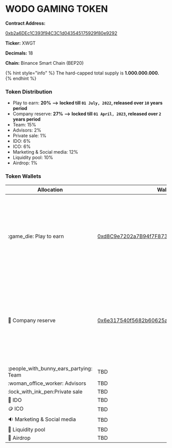 # WODO GAMING TOKEN

**Contract Address:**&#x20;

[0xb2a6DEc1C393f94C3C1d043545175929f80e9292](https://bscscan.com/address/0xb2a6DEc1C393f94C3C1d043545175929f80e9292)

**Ticker:** XWGT

**Decimals:** 18

**Chain:** Binance Smart Chain (BEP20)

{% hint style="info" %}
The hard-capped total supply is **1.000.000.000.**
{% endhint %}

### **Token Distribution**

* Play to earn: **20%** **-->** **locked till `01 July, 2022`, released over `10` years period**
* Company reserve: **27%** **-->** **locked till `01 April, 2023`, released over `2` years period**
* Team: 15%&#x20;
* Advisors: 2%&#x20;
* Private sale: 1%&#x20;
* IDO: 6%&#x20;
* ICO: 6%&#x20;
* Marketing & Social media: 12%&#x20;
* Liquidity pool: 10%&#x20;
* Airdrop: 1%

### Token Wallets

| Allocation                                 | Wallet                                                                                                               | Lock                                                                                                                                                                              |
| ------------------------------------------ | -------------------------------------------------------------------------------------------------------------------- | --------------------------------------------------------------------------------------------------------------------------------------------------------------------------------- |
| :game\_die: Play to earn                   | [0xd8C9e7202a7B94f7F87383f368d51fee7Aa05c25](https://bscscan.com/address/0x6e317540f5682b60625aAf548D83D4F917F74Fb1) | <p><strong><code>Release Date:</code></strong><code>  01 July , 2022</code><br><strong>Vesting:</strong> Released over <strong>10</strong> years once the locking is revoked.</p> |
| :briefcase: Company reserve                | [0x6e317540f5682b60625aAf548D83D4F917F74Fb1](https://bscscan.com/address/0x6e317540f5682b60625aAf548D83D4F917F74Fb1) | <p><strong><code>Release Date:</code></strong><code>  01 April , 2023</code><br><strong>Vesting:</strong> Released over 2 years once the locking is revoked.</p>                  |
|                                            |                                                                                                                      |                                                                                                                                                                                   |
| :people\_with\_bunny\_ears\_partying: Team | TBD                                                                                                                  |                                                                                                                                                                                   |
| :woman\_office\_worker: Advisors           | TBD                                                                                                                  |                                                                                                                                                                                   |
| :lock\_with\_ink\_pen:Private sale         | TBD                                                                                                                  |                                                                                                                                                                                   |
| :purse: IDO                                | TBD                                                                                                                  |                                                                                                                                                                                   |
| :coin: ICO                                 | TBD                                                                                                                  |                                                                                                                                                                                   |
| :sound: Marketing & Social media           | TBD                                                                                                                  |                                                                                                                                                                                   |
| :8ball: Liquidity pool                     | TBD                                                                                                                  |                                                                                                                                                                                   |
| :gift: Airdrop                             | TBD                                                                                                                  |                                                                                                                                                                                   |
